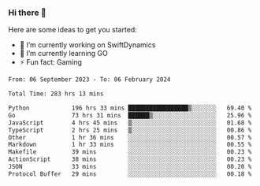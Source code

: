 ### Hi there 👋

Here are some ideas to get you started:

- 🔭 I’m currently working on SwiftDynamics
- 🌱 I’m currently learning GO
-  ⚡ Fun fact: Gaming
  
  <!--
- 👯 I’m looking to collaborate on ...
- 🤔 I’m looking for help with ...
- 💬 Ask me about ...
- 📫 How to reach me: ...
- 😄 Pronouns: ...
-->

<!--START_SECTION:waka-->

```txt
From: 06 September 2023 - To: 06 February 2024

Total Time: 283 hrs 13 mins

Python            196 hrs 33 mins █████████████████▒░░░░░░░   69.40 %
Go                73 hrs 31 mins  ██████▒░░░░░░░░░░░░░░░░░░   25.96 %
JavaScript        4 hrs 45 mins   ▒░░░░░░░░░░░░░░░░░░░░░░░░   01.68 %
TypeScript        2 hrs 25 mins   ▒░░░░░░░░░░░░░░░░░░░░░░░░   00.86 %
Other             1 hr 36 mins    ░░░░░░░░░░░░░░░░░░░░░░░░░   00.57 %
Markdown          1 hr 33 mins    ░░░░░░░░░░░░░░░░░░░░░░░░░   00.55 %
Makefile          39 mins         ░░░░░░░░░░░░░░░░░░░░░░░░░   00.23 %
ActionScript      38 mins         ░░░░░░░░░░░░░░░░░░░░░░░░░   00.23 %
JSON              33 mins         ░░░░░░░░░░░░░░░░░░░░░░░░░   00.20 %
Protocol Buffer   29 mins         ░░░░░░░░░░░░░░░░░░░░░░░░░   00.18 %
```

<!--END_SECTION:waka-->

